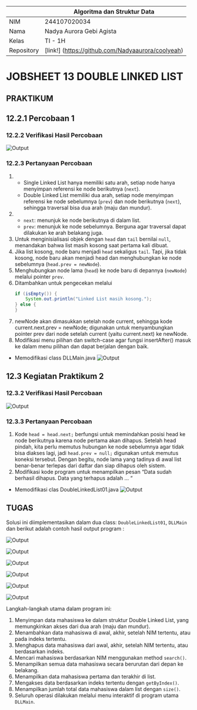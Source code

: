 
|  | Algoritma dan Struktur Data |
|--|--|
|NIM  | 244107020034  |
|Nama | Nadya Aurora Gebi Agista |
|Kelas | TI - 1H |
|Repository| [link!] (https://github.com/Nadyaaurora/coolyeah)

# JOBSHEET 13 DOUBLE LINKED LIST
## PRAKTIKUM
## 12.2.1 Percobaan 1
### 12.2.2 Verifikasi Hasil Percobaan
![Output](../img/P1.png)

### 12.2.3 Pertanyaan Percobaan
1. - Single Linked List hanya memiliki satu arah, setiap node hanya menyimpan referensi ke node berikutnya (`next`).    
    - Double Linked List memiliki dua arah, setiap node menyimpan referensi ke node sebelumnya (`prev`) dan node berikutnya (`next`), sehingga traversal bisa dua arah (maju dan mundur).
2. - `next`: menunjuk ke node berikutnya di dalam list.    
    - `prev`: menunjuk ke node sebelumnya. Berguna agar traversal dapat dilakukan ke arah belakang juga.
3. Untuk menginisialisasi objek dengan `head` dan `tail` bernilai `null`, menandakan bahwa list masih kosong saat pertama kali dibuat.
4. Jika list kosong, node baru menjadi `head` sekaligus `tail`. Tapi, jika tidak kosong, node baru akan menjadi head dan menghubungkan ke node sebelumnya (`head.prev = newNode`).
5. Menghubungkan node lama (`head`) ke node baru di depannya (`newNode`) melalui pointer `prev`.
6. Ditambahkan untuk pengecekan melalui 
    ```java
    if (isEmpty()) {
        System.out.println("Linked List masih kosong.");
    } else {
    }
    ```
7. newNode akan dimasukkan setelah node current, sehingga kode current.next.prev = newNode; digunakan untuk menyambungkan pointer prev dari node setelah current (yaitu current.next) ke newNode.
8. Modifikasi menu pilihan dan switch-case agar fungsi insertAfter() masuk ke dalam menu pilihan dan dapat berjalan dengan baik.
- Memodifikasi class DLLMain.java
    ![Output](../img/ModifNo8.png)

## 12.3 Kegiatan Praktikum 2
### 12.3.2 Verifikasi Hasil Percobaan
![Output](../img/P2.png)

### 12.3.3 Pertanyaan Percobaan
1. Kode `head = head.next;` berfungsi untuk memindahkan posisi head ke node berikutnya karena node pertama akan dihapus. Setelah head pindah, kita perlu memutus hubungan ke node sebelumnya agar tidak bisa diakses lagi, jadi `head.prev = null;` digunakan untuk memutus koneksi tersebut. Dengan begitu, node lama yang tadinya di awal list benar-benar terlepas dari daftar dan siap dihapus oleh sistem.
2. Modifikasi kode program untuk menampilkan pesan “Data sudah berhasil dihapus. Data yang terhapus adalah … “
- Memodifikasi clas DoubleLinkedList01.java 
    ![Output](../img/ModifNo2.png)

## TUGAS
Solusi ini diimplementasikan dalam dua class: `DoubleLinkedList01`, `DLLMain` dan berikut adalah contoh hasil output program :

![Output](../img/Tugas1.png)

![Output](../img/Tugas2.png)

![Output](../img/Tugas3.png)

![Output](../img/Tugas4.png)

![Output](../img/Tugas5.png)

![Output](../img/Tugas6.png)

Langkah-langkah utama dalam program ini:
1.  Menyimpan data mahasiswa ke dalam struktur Double Linked List, yang memungkinkan akses dari dua arah (maju dan mundur).
2.  Menambahkan data mahasiswa di awal, akhir, setelah NIM tertentu, atau pada indeks tertentu.    
3.  Menghapus data mahasiswa dari awal, akhir, setelah NIM tertentu, atau berdasarkan indeks.    
4.  Mencari mahasiswa berdasarkan NIM menggunakan method `search()`.   
5.  Menampilkan semua data mahasiswa secara berurutan dari depan ke belakang.   
6.  Menampilkan data mahasiswa pertama dan terakhir di list.    
7.  Mengakses data berdasarkan indeks tertentu dengan `getByIndex()`.    
8.  Menampilkan jumlah total data mahasiswa dalam list dengan `size()`.    
9.  Seluruh operasi dilakukan melalui menu interaktif di program utama `DLLMain`.